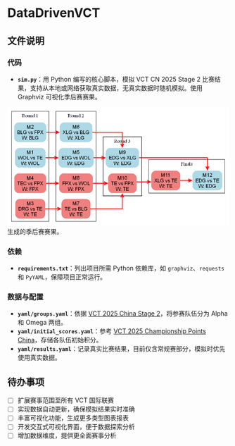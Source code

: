 # DataDrivenVCT

## 文件说明
### 代码
- **`sim.py`**：用 Python 编写的核心脚本，模拟 VCT CN 2025 Stage 2 比赛结果，支持从本地或网络获取真实数据，无真实数据时随机模拟。使用 Graphviz 可视化季后赛赛果。

![playoffs_bracket.png](playoffs_bracket.png) 生成的季后赛赛果。

### 依赖
- **`requirements.txt`**：列出项目所需 Python 依赖库，如 `graphviz`、`requests` 和 `PyYAML`，保障项目正常运行。

### 数据与配置
- **`yaml/groups.yaml`**：依据 [VCT 2025 China Stage 2](https://www.vlr.gg/event/2499/vct-2025-china-stage-2)，将参赛队伍分为 Alpha 和 Omega 两组。
- **`yaml/initial_scores.yaml`**：参考 [VCT 2025 Championship Points China](https://liquipedia.net/valorant/VCT/2025/Championship_Points/China)，存储各队伍初始积分。
- **`yaml/results.yaml`**：记录真实比赛结果，目前仅含常规赛部分，模拟时优先使用真实数据。

## 待办事项
- [ ] 扩展赛事范围至所有 VCT 国际联赛
- [ ] 实现数据自动更新，确保模拟结果实时准确
- [ ] 丰富可视化功能，生成更多类型图表报表
- [ ] 开发交互式可视化界面，便于数据探索分析
- [ ] 增加数据维度，提供更全面赛事分析